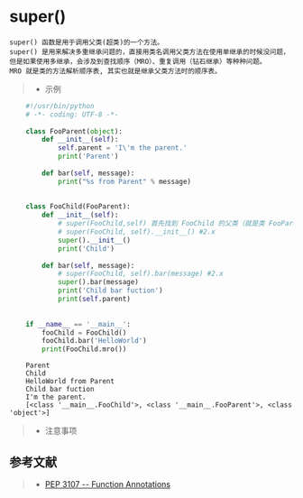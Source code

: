 # super()
    
    super() 函数是用于调用父类(超类)的一个方法。
    super() 是用来解决多重继承问题的，直接用类名调用父类方法在使用单继承的时候没问题，但是如果使用多继承，会涉及到查找顺序（MRO）、重复调用（钻石继承）等种种问题。
    MRO 就是类的方法解析顺序表, 其实也就是继承父类方法时的顺序表。

    
> * 示例
```python
    #!/usr/bin/python
    # -*- coding: UTF-8 -*-
    
    class FooParent(object):
        def __init__(self):
            self.parent = 'I\'m the parent.'
            print('Parent')
    
        def bar(self, message):
            print("%s from Parent" % message)
    
    
    class FooChild(FooParent):
        def __init__(self):
            # super(FooChild,self) 首先找到 FooChild 的父类（就是类 FooParent），然后把类 FooChild 的对象转换为类 FooParent 的对象
            # super(FooChild, self).__init__() #2.x
            super().__init__()
            print('Child')
    
        def bar(self, message):
            # super(FooChild, self).bar(message) #2.x
            super().bar(message)
            print('Child bar fuction')
            print(self.parent)
    
    
    if __name__ == '__main__':
        fooChild = FooChild()
        fooChild.bar('HelloWorld')
        print(FooChild.mro())
```

```shell script
    Parent
    Child
    HelloWorld from Parent
    Child bar fuction
    I'm the parent.
    [<class '__main__.FooChild'>, <class '__main__.FooParent'>, <class 'object'>]
```
> * 注意事项
    
    

## 参考文献
> * [PEP 3107 -- Function Annotations](https://www.python.org/dev/peps/pep-3107/)